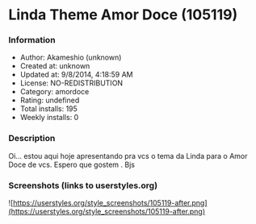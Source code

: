 # Linda Theme Amor Doce (105119)

### Information
- Author: Akameshio (unknown)
- Created at: unknown
- Updated at: 9/8/2014, 4:18:59 AM
- License: NO-REDISTRIBUTION
- Category: amordoce
- Rating: undefined
- Total installs: 195
- Weekly installs: 0


### Description
Oi... estou aqui hoje apresentando pra vcs o tema da Linda para o Amor Doce de vcs. Espero que gostem .    Bjs


### Screenshots (links to userstyles.org)
![https://userstyles.org/style_screenshots/105119-after.png](https://userstyles.org/style_screenshots/105119-after.png)


